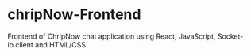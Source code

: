 # chripNow-Frontend
Frontend of ChripNow chat application using React, JavaScript, Socket-io.client and HTML/CSS
